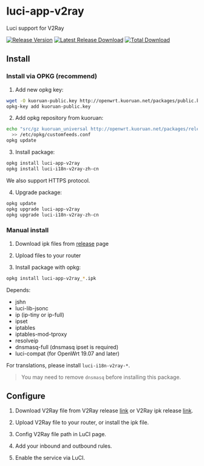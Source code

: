 # luci-app-v2ray

Luci support for V2Ray

[![Release Version](https://img.shields.io/github/release/kuoruan/luci-app-v2ray.svg)](https://github.com/kuoruan/luci-app-v2ray/releases/latest) [![Latest Release Download](https://img.shields.io/github/downloads/kuoruan/luci-app-v2ray/latest/total.svg)](https://github.com/kuoruan/luci-app-v2ray/releases/latest) [![Total Download](https://img.shields.io/github/downloads/kuoruan/luci-app-v2ray/total.svg)](https://github.com/kuoruan/luci-app-v2ray/releases)

## Install

### Install via OPKG (recommend)

1. Add new opkg key:

```sh
wget -O kuoruan-public.key http://openwrt.kuoruan.net/packages/public.key
opkg-key add kuoruan-public.key
```

2. Add opkg repository from kuoruan:

```sh
echo "src/gz kuoruan_universal http://openwrt.kuoruan.net/packages/releases/all" \
  >> /etc/opkg/customfeeds.conf
opkg update
```

3. Install package:

```sh
opkg install luci-app-v2ray
opkg install luci-i18n-v2ray-zh-cn
```

We also support HTTPS protocol.

4. Upgrade package:

```sh
opkg update
opkg upgrade luci-app-v2ray
opkg upgrade luci-i18n-v2ray-zh-cn
```

### Manual install

1. Download ipk files from [release](https://github.com/kuoruan/luci-app-v2ray/releases) page

2. Upload files to your router

3. Install package with opkg:

```sh
opkg install luci-app-v2ray_*.ipk
```

Depends:

- jshn
- luci-lib-jsonc
- ip (ip-tiny or ip-full)
- ipset
- iptables
- iptables-mod-tproxy
- resolveip
- dnsmasq-full (dnsmasq ipset is required)
- luci-compat (for OpenWrt 19.07 and later)

For translations, please install ```luci-i18n-v2ray-*```.

> You may need to remove ```dnsmasq``` before installing this package.

## Configure

1. Download V2Ray file from V2Ray release [link](https://github.com/v2ray/v2ray-core/releases) or V2Ray ipk release [link](https://github.com/kuoruan/openwrt-v2ray/releases).

2. Upload V2Ray file to your router, or install the ipk file.

3. Config V2Ray file path in LuCI page.

4. Add your inbound and outbound rules.

5. Enable the service via LuCI.
